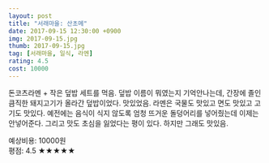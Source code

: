 ```yaml
---
layout: post
title: "서래마을: 산초메"
date: 2017-09-15 12:30:00 +0900
img: 2017-09-15.jpg
thumb: 2017-09-15.jpg
tag: [서래마을, 일식, 라멘]
rating: 4.5
cost: 10000
---
```

돈코츠라멘 + 작은 덮밥 세트를 먹음. 덮밥 이름이 뭐였는지 기억안나는데, 간장에 졸인 큼직한 돼지고기가 올라간 덮밥이었다. 맛있었음.
라멘은 국물도 맛있고 면도 맛있고 고기도 맛있다. 예전에는 음식이 식지 않도록 엄청 뜨거운 돌덩어리를 넣어줬는데 이제는 안넣어준다. 그리고 맛도 초심을 잃었다는 평이 있다. 하지만 그래도 맛있음.

예상비용: 10000원 <br>
평점: 4.5 &#9733;&#9733;&#9733;&#9733;&#9733;
